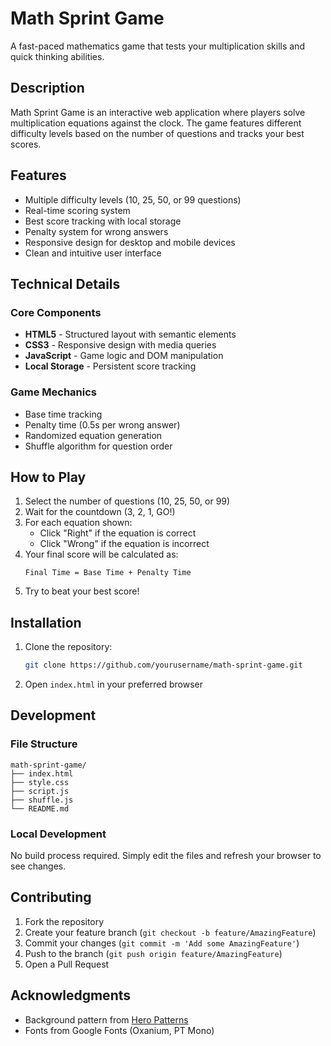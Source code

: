 # Math Sprint Game

A fast-paced mathematics game that tests your multiplication skills and quick thinking abilities.

## Description

Math Sprint Game is an interactive web application where players solve multiplication equations against the clock. The game features different difficulty levels based on the number of questions and tracks your best scores.

## Features

- Multiple difficulty levels (10, 25, 50, or 99 questions)
- Real-time scoring system
- Best score tracking with local storage
- Penalty system for wrong answers
- Responsive design for desktop and mobile devices
- Clean and intuitive user interface

## Technical Details

### Core Components

- **HTML5** - Structured layout with semantic elements
- **CSS3** - Responsive design with media queries
- **JavaScript** - Game logic and DOM manipulation
- **Local Storage** - Persistent score tracking

### Game Mechanics

- Base time tracking
- Penalty time (0.5s per wrong answer)
- Randomized equation generation
- Shuffle algorithm for question order

## How to Play

1. Select the number of questions (10, 25, 50, or 99)
2. Wait for the countdown (3, 2, 1, GO!)
3. For each equation shown:
   - Click "Right" if the equation is correct
   - Click "Wrong" if the equation is incorrect
4. Your final score will be calculated as:
   ```
   Final Time = Base Time + Penalty Time
   ```
5. Try to beat your best score!

## Installation

1. Clone the repository:
   ```bash
   git clone https://github.com/yourusername/math-sprint-game.git
   ```
2. Open `index.html` in your preferred browser

## Development

### File Structure
```
math-sprint-game/
├── index.html
├── style.css
├── script.js
├── shuffle.js
└── README.md
```

### Local Development
No build process required. Simply edit the files and refresh your browser to see changes.

## Contributing

1. Fork the repository
2. Create your feature branch (`git checkout -b feature/AmazingFeature`)
3. Commit your changes (`git commit -m 'Add some AmazingFeature'`)
4. Push to the branch (`git push origin feature/AmazingFeature`)
5. Open a Pull Request

## Acknowledgments

- Background pattern from [Hero Patterns](https://www.heropatterns.com/)
- Fonts from Google Fonts (Oxanium, PT Mono)